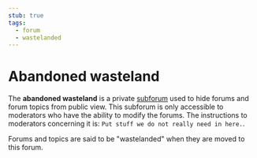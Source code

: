 ```yaml
---
stub: true
tags:
  - forum
  - wastelanded
---
```


# Abandoned wasteland

The **abandoned wasteland** is a private [subforum](https://osu.ppy.sh/community/forums)<!-- TODO --> used to hide forums<!-- TODO: link --> and forum topics<!-- TODO: link --> from public view. This subforum is only accessible to moderators<!-- TODO: link --> who have the ability to modify the forums. The instructions to moderators concerning it is: `Put stuff we do not really need in here.`.

Forums and topics are said to be "wastelanded" when they are moved to this forum.
